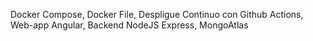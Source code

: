 Docker Compose, Docker File, Despligue Continuo con Github Actions, Web-app Angular, Backend NodeJS Express, MongoAtlas
